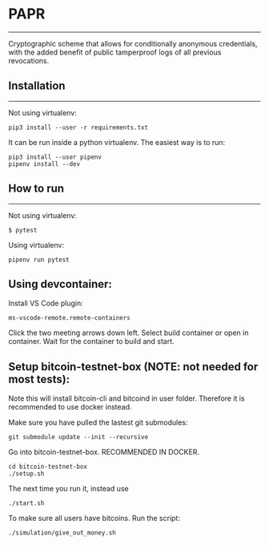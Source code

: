 # PAPR
---

Cryptographic scheme that allows for conditionally anonymous credentials, with the added benefit of public tamperproof logs of all previous revocations.



## Installation
---
Not using virtualenv: 
```
pip3 install --user -r requirements.txt
```

It can be run inside a python virtualenv. The easiest way is to run:
```
pip3 install --user pipenv
pipenv install --dev  
```

## How to run
---

Not using virtualenv:
```
$ pytest
```

Using virtualenv:
```
pipenv run pytest
```


## Using devcontainer:
Install VS Code plugin: 
```
ms-vscode-remote.remote-containers
```

Click the two meeting arrows down left. Select build container or open in container.
Wait for the container to build and start.

## Setup bitcoin-testnet-box (NOTE: not needed for most tests):
Note this will install bitcoin-cli and bitcoind in user folder. Therefore it is recommended to use docker instead.

Make sure you have pulled the lastest git submodules:
```
git submodule update --init --recursive
```

Go into bitcoin-testnet-box. RECOMMENDED IN DOCKER.

```
cd bitcoin-testnet-box
./setup.sh
```

The next time you run it, instead use 
```
./start.sh
```

To make sure all users have bitcoins. Run the script:
```
./simulation/give_out_money.sh
```
